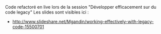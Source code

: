 Code refactoré en live lors de la session "Développer efficacement sur du code legacy"
Les slides sont visibles ici :
* http://www.slideshare.net/Mgandin/working-effectively-with-legacy-code-15500701
